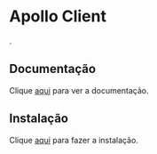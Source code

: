# Apollo Client

.

## Documentação

Clique [aqui](https://github.com/apollographql/apollo-client) para ver a documentação.

## Instalação

Clique [aqui](https://www.npmjs.com/package/apollo-client) para fazer a instalação.